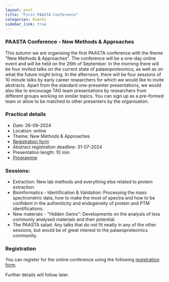 ```yaml
---
layout: post
title: "First PAASTA Conference"
categories: Events
sidebar_link: true
---
```


### PAASTA Conference - New Methods & Approaches
This autumn we are organising the first PAASTA conference with the theme "New Methods & Approaches".
The conference will be a one-day online event and will be held on the 26th of September. 
In the morning there will be four invited talks on the current state of palaeoproteomics, as well as on what the future might bring. In the afternoon, there will be four sessions of 10 minute talks by early career researchers for which we would like to invite abstracts. Apart from the standard one-presenter presentations, we would also like to encourage TAG team presentations by researchers from different groups working on similar topics. You can sign up as a pre-formed team or allow to be matched to other presenters by the organisation.

### Practical details
- Date: 26-09-2024
- Location: online
- Theme: New Methods & Approaches
- [Registration form](https://docs.google.com/forms/d/e/1FAIpQLSfxJJ9O092rZfmcCM3b8w38vozN2pZvyPs71arx8HV1OCNLVw/viewform)
- Abstract registration deadline: 31-07-2024
- Presentation length: 10 min
- [Programme](https://drive.google.com/file/d/1FfOuxi3qF9UISownBWKx6kiw4BroCGGZ/view?usp=sharing)

### Sessions:
- Extraction:
New lab methods and everything else related to protein extraction.
- Bioinformatics - Identification & Validation:
Processing the mass spectrometric data, how to make the most of spectra and how to be confident in the authenticity and endogeneity of protein and PTM identifications.
- New materials - "Hidden Gems":
Developments on the analysis of less commonly analysed materials and their potential.
- The PAASTA salad:
Any talks that do not fit neatly in any of the other sessions, but would be of great interest to the palaeoproteomics community.


### Registration
You can register for the online conference using the following [registration form](https://docs.google.com/forms/d/e/1FAIpQLSfxJJ9O092rZfmcCM3b8w38vozN2pZvyPs71arx8HV1OCNLVw/viewform).

Further details will follow later.